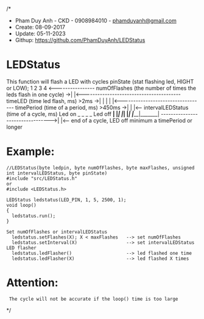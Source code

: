 /*
 * Pham Duy Anh - CKD - 0908984010 - phamduyanh@gmail.com
 * Create: 08-09-2017
 * Update: 05-11-2023
 * Githup: https://github.com/PhamDuyAnh/LEDStatus
  
  # LEDStatus
   This function will flash a LED with cycles
                                                           pinState          (stat flashing led, HIGHT or LOW);
               1       2       3       4 <---------------- numOfFlashes      (the number of times the leds flash in one cycle)
            ->| |<---------------------------------------- timeLED           (time led flash, ms)   >2ms
            ->| | | | |<---------------------------------- timePeriod        (time of a period, ms) >450ms
            ->| |                                     |<-- intervalLEDStatus (time of a cycle, ms)
   Led on      _       _       _       _
   Led off  __| |_____| |_____| |_____| |_____|_______|
            --------------------------------->|       |<-- end of a cycle, LED off minimum a timePeriod or longer
  
 # Example:
    //LEDStatus(byte ledpin, byte numOfFlashes, byte maxFlashes, unsigned int intervalLEDStatus, byte pinState)
    #include "src/LEDStatus.h"
    or
    #include <LEDStatus.h>
  
    LEDStatus ledstatus(LED_PIN, 1, 5, 2500, 1);
    void loop()
    {
      ledstatus.run();
    }
   
    Set numOfFlashes or intervalLEDStatus
      ledstatus.setFlashes(X); X < maxFlashes   --> set numOfFlashes
      ledstatus.setInterval(X)                  --> set intervalLEDStatus
    LED flasher
      ledstatus.ledFlasher()                    --> led flashed one time
      ledstatus.ledFlasher(X)                   --> led flashed X times
 # Attention:
     The cycle will not be accurate if the loop() time is too large
*/